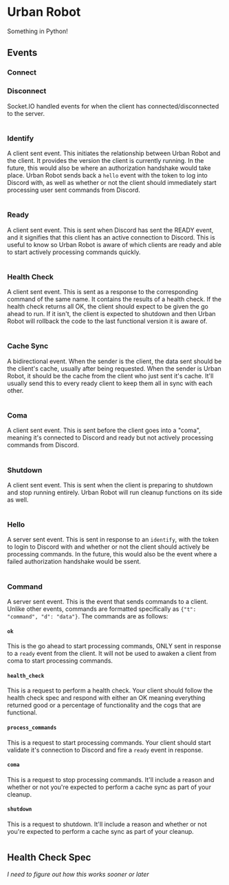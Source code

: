 # Urban Robot

Something in Python!

## Events

### Connect
### Disconnect
Socket.IO handled events for when the client has connected/disconnected to the server.
#
### Identify
A client sent event. This initiates the relationship between Urban Robot and the client. It provides the version the client is currently running. In the future, this would also be where an authorization handshake would take place. Urban Robot sends back a `hello` event with the token to log into Discord with, as well as whether or not the client should immediately start processing user sent commands from Discord.
#
### Ready
A client sent event. This is sent when Discord has sent the READY event, and it signifies that this client has an active connection to Discord. This is useful to know so Urban Robot is aware of which clients are ready and able to start actively processing commands quickly.
#
### Health Check
A client sent event. This is sent as a response to the corresponding command of the same name. It contains the results of a health check. If the health check returns all OK, the client should expect to be given the go ahead to run. If it isn't, the client is expected to shutdown and then Urban Robot will rollback the code to the last functional version it is aware of.
#
### Cache Sync
A bidirectional event. When the sender is the client, the data sent should be the client's cache, usually after being requested. When the sender is Urban Robot, it should be the cache from the client who just sent it's cache. It'll usually send this to every ready client to keep them all in sync with each other.
#
### Coma
A client sent event. This is sent before the client goes into a "coma", meaning it's connected to Discord and ready but not actively processing commands from Discord.
#
### Shutdown
A client sent event. This is sent when the client is preparing to shutdown and stop running entirely. Urban Robot will run cleanup functions on its side as well.
#
### Hello
A server sent event. This is sent in response to an `identify`, with the token to login to Discord with and whether or not the client should actively be processing commands. In the future, this would also be the event where a failed authorization handshake would be ssent.
#
### Command
A server sent event. This is the event that sends commands to a client. Unlike other events, commands are formatted specifically as `{"t": "command", "d": "data"}`. 
The commands are as follows:

#### **`ok`**
This is the go ahead to start processing commands, ONLY sent in response to a `ready` event from the client. It will not be used to awaken a client from coma to start processing commands.

#### **`health_check`**
This is a request to perform a health check. Your client should follow the health check spec and respond with either an OK meaning everything returned good or a percentage of functionality and the cogs that are functional.

#### **`process_commands`**
This is a request to start processing commands. Your client should start validate it's connection to Discord and fire a `ready` event in response.

#### **`coma`**
This is a request to stop processing commands. It'll include a reason and whether or not you're expected to perform a cache sync as part of your cleanup. 

#### **`shutdown`**
This is a request to shutdown. It'll include a reason and whether or not you're expected to perform a cache sync as part of your cleanup.
#
## Health Check Spec
_I need to figure out how this works sooner or later_
